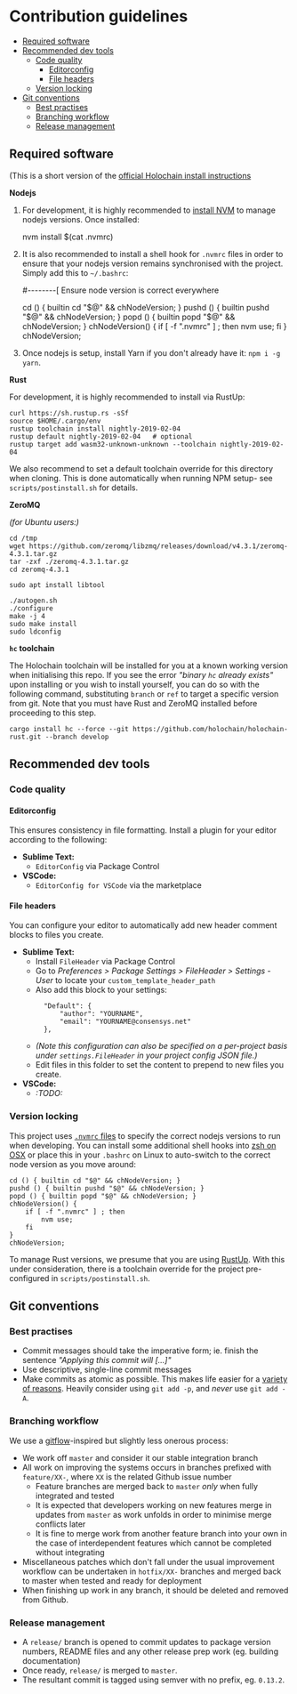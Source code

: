 # Contribution guidelines


<!-- MarkdownTOC -->

- [Required software](#required-software)
- [Recommended dev tools](#recommended-dev-tools)
	- [Code quality](#code-quality)
		- [Editorconfig](#editorconfig)
		- [File headers](#file-headers)
	- [Version locking](#version-locking)
- [Git conventions](#git-conventions)
	- [Best practises](#best-practises)
	- [Branching workflow](#branching-workflow)
	- [Release management](#release-management)

<!-- /MarkdownTOC -->


## Required software

(This is a short version of the [official Holochain install instructions](https://developer.holochain.org/start.html)

**Nodejs**

1. For development, it is highly recommended to [install NVM](https://github.com/creationix/nvm) to manage nodejs versions. Once installed:

	nvm install $(cat .nvmrc)

2. It is also recommended to install a shell hook for `.nvmrc` files in order to ensure that your nodejs version remains synchronised with the project. Simply add this to `~/.bashrc`:

	#--------[ Ensure node version is correct everywhere

	cd () { builtin cd "$@" && chNodeVersion; }
	pushd () { builtin pushd "$@" && chNodeVersion; }
	popd () { builtin popd "$@" && chNodeVersion; }
	chNodeVersion() {
	    if [ -f ".nvmrc" ] ; then
	        nvm use;
	    fi
	}
	chNodeVersion;

3. Once nodejs is setup, install Yarn if you don't already have it: `npm i -g yarn`.

**Rust**

For development, it is highly recommended to install via RustUp:  

    curl https://sh.rustup.rs -sSf
    source $HOME/.cargo/env
    rustup toolchain install nightly-2019-02-04
    rustup default nightly-2019-02-04	# optional
    rustup target add wasm32-unknown-unknown --toolchain nightly-2019-02-04

We also recommend to set a default toolchain override for this directory when cloning. This is done automatically when running NPM setup- see `scripts/postinstall.sh` for details.
    
**ZeroMQ**

*(for Ubuntu users:)*
    
    cd /tmp
    wget https://github.com/zeromq/libzmq/releases/download/v4.3.1/zeromq-4.3.1.tar.gz
    tar -zxf ./zeromq-4.3.1.tar.gz
    cd zeromq-4.3.1

    sudo apt install libtool

    ./autogen.sh
    ./configure
    make -j 4
    sudo make install
    sudo ldconfig

**`hc` toolchain**

The Holochain toolchain will be installed for you at a known working version when initialising this repo. If  you see the error *"binary `hc` already exists"* upon installing or you wish to install yourself, you can do so with the following command, substituting `branch` or `ref` to target a specific version from git. Note that you must have Rust and ZeroMQ installed before proceeding to this step.

    cargo install hc --force --git https://github.com/holochain/holochain-rust.git --branch develop



## Recommended dev tools

### Code quality

#### Editorconfig

This ensures consistency in file formatting. Install a plugin for your editor according to the following:

- **Sublime Text:**
	- `EditorConfig` via Package Control
- **VSCode:**
	- `EditorConfig for VSCode` via the marketplace

#### File headers

You can configure your editor to automatically add new header comment blocks to files you create.

- **Sublime Text:**
	- Install `FileHeader` via Package Control
	- Go to *Preferences > Package Settings > FileHeader > Settings - User* to locate your `custom_template_header_path`
	- Also add this block to your settings:  
	  ```
		"Default": {
			"author": "YOURNAME",
			"email": "YOURNAME@consensys.net"
		},
	  ```
	- *(Note this configuration can also be specified on a per-project basis under `settings.FileHeader` in your project config JSON file.)*
	- Edit files in this folder to set the content to prepend to new files you create.
- **VSCode:**
	- *:TODO:*


### Version locking

This project uses [`.nvmrc` files](https://github.com/creationix/nvm#nvmrc) to specify the correct nodejs versions to run when developing. You can install some additional shell hooks into [zsh on OSX](https://github.com/creationix/nvm#zsh) or place this in your `.bashrc` on Linux to auto-switch to the correct node version as you move around:

```
cd () { builtin cd "$@" && chNodeVersion; }
pushd () { builtin pushd "$@" && chNodeVersion; }
popd () { builtin popd "$@" && chNodeVersion; }
chNodeVersion() {
    if [ -f ".nvmrc" ] ; then
        nvm use;
    fi
}
chNodeVersion;
```

To manage Rust versions, we presume that you are using [RustUp](https://rustup.rs/). With this under consideration, there is a toolchain override for the project pre-configured in `scripts/postinstall.sh`.






## Git conventions


### Best practises

- Commit messages should take the imperative form; ie. finish the sentence *"Applying this commit will [...]"*
- Use descriptive, single-line commit messages
- Make commits as atomic as possible. This makes life easier for a [variety of reasons](https://brainlessdeveloper.com/2018/02/19/git-best-practices-atomic-commits/). Heavily consider using `git add -p`, and *never* use `git add -A`.


### Branching workflow

We use a [gitflow](https://danielkummer.github.io/git-flow-cheatsheet/)-inspired but slightly less onerous process:

- We work off `master` and consider it our stable integration branch
- All work on improving the systems occurs in branches prefixed with `feature/XX-`, where `XX` is the related Github issue number
	- Feature branches are merged back to `master` *only* when fully integrated and tested
	- It is expected that developers working on new features merge in updates from `master` as work unfolds in order to minimise merge conflicts later
	- It is fine to merge work from another feature branch into your own in the case of interdependent features which cannot be completed without integrating
- Miscellaneous patches which don't fall under the usual improvement workflow can be undertaken in `hotfix/XX-` branches and merged back to master when tested and ready for deployment
- When finishing up work in any branch, it should be deleted and removed from Github.


### Release management

- A `release/` branch is opened to commit updates to package version numbers, README files and any other release prep work (eg. building documentation)
- Once ready, `release/` is merged to `master`.
- The resultant commit is tagged using semver with no prefix, eg. `0.13.2`.
